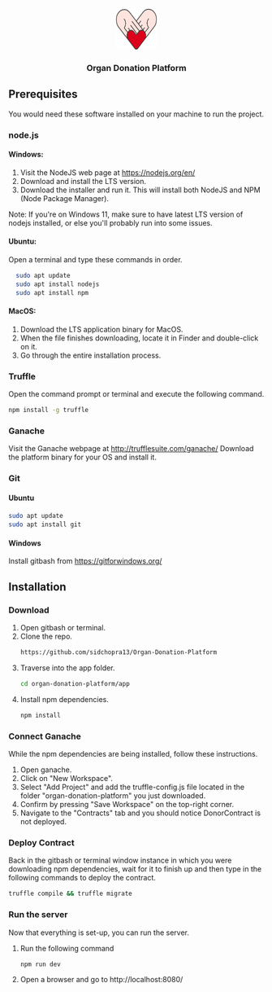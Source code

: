 <br />
<div align="center">
  <a href="https://github.com/sidchopra13/Organ-Donation-Platform">
    <img src="app/src/images/organ-donation-logo-new.svg" alt="Logo" width="80" height="80">
  </a>
</div>

<h3 align="center">Organ Donation Platform</h3>

## Prerequisites

You would need these software installed on your machine to run the project.

### node.js

#### Windows:

1. Visit the NodeJS web page at https://nodejs.org/en/
2. Download and install the LTS version.
3. Download the installer and run it. This will install both NodeJS and NPM (Node
   Package Manager).

Note: If you're on Windows 11, make sure to have latest LTS version of nodejs installed, or else you'll probably run into some issues.


#### Ubuntu:

Open a terminal and type these commands in order.

```sh
  sudo apt update
  sudo apt install nodejs
  sudo apt install npm
```

#### MacOS:

1. Download the LTS application binary for MacOS.
2. When the file finishes downloading, locate it in Finder and double-click on it.
3. Go through the entire installation process.

### Truffle

Open the command prompt or terminal and execute the following command.

```sh
npm install -g truffle
```

### Ganache

Visit the Ganache webpage at http://trufflesuite.com/ganache/
Download the platform binary for your OS and install it.

### Git

#### Ubuntu

```sh
sudo apt update
sudo apt install git
```

#### Windows

Install gitbash from https://gitforwindows.org/

## Installation

### Download

1. Open gitbash or terminal.
2. Clone the repo.
   ```sh
   https://github.com/sidchopra13/Organ-Donation-Platform
   ```
3. Traverse into the app folder.
   ```sh
   cd organ-donation-platform/app
   ```
4. Install npm dependencies.
   ```sh
   npm install
   ```

### Connect Ganache

While the npm dependencies are being installed, follow these instructions.

1. Open ganache.
2. Click on "New Workspace".
3. Select "Add Project" and add the truffle-config.js file located in the folder "organ-donation-platform" you just downloaded.
4. Confirm by pressing "Save Workspace" on the top-right corner.
5. Navigate to the "Contracts" tab and you should notice DonorContract is not deployed.

### Deploy Contract

Back in the gitbash or terminal window instance in which you were downloading npm dependencies, wait for it to finish up and then type in the following commands to deploy the contract.

```sh
truffle compile && truffle migrate
```

### Run the server

Now that everything is set-up, you can run the server.

1. Run the following command
   ```sh
   npm run dev
   ```
2. Open a browser and go to http://localhost:8080/
